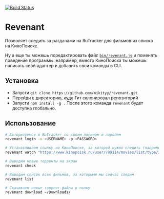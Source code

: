 [![Build Status](https://travis-ci.org/nikityy/revenant.svg?branch=master)](https://travis-ci.org/nikityy/revenant)

# Revenant
Позволяет следить за раздачами на RuTracker для фильмов из списка на КиноПоиске.

Ну а еще ты можешь поредактировать файл [`bin/revenant.js`](https://github.com/nikityy/revenant/blob/master/bin/revenant.js#L10) и поменять поведение программы: например, вместо КиноПоиска ты можешь написать свой адаптер и добавить свои команды в CLI.

## Установка
* Запусти `git clone https://github.com/nikityy/revenant.git`
* Перейди в директорию, куда Гит склонировал репозиторий
* Запусти `npm install -g .`
После этого команда `revenant` будет доступна глобально.

## Использование
```sh
# Авторизуемся в RuTracker со своим логином и паролем
revenant login -u <USERNAME> -p <PASSWORD>

# Устанавливаем ссылку на КиноПоиске, за которой нужно следить (например, «Буду смотреть»)
revenant watch "https://www.kinopoisk.ru/user/789114/movies/list/type/3575/#list"

# Выводим новые торренты на экран
revenant check

# Выводим список всех фильмов, за которыми мы сейчас следим
revenant list

# Скачиваем новые торрент-файлы в папку
revenant download ~/Downloads/
```
